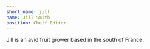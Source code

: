 ```yaml
---
short_name: jill
name: Jill Smith
position: Cheif Editor
---
```

Jill is an avid fruit grower based in the south of France.
